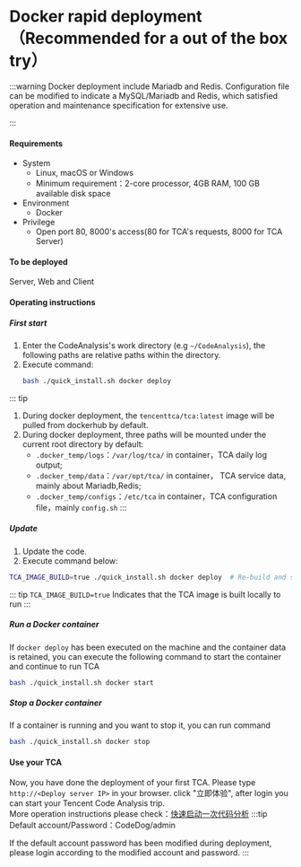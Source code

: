 # Docker rapid deployment（Recommended for a out of the box try）

:::warning
Docker deployment include Mariadb and Redis. Configuration file can be modified to indicate a MySQL/Mariadb and Redis, which satisfied operation and maintenance specification for extensive use.

:::

#### Requirements

- System
  - Linux, macOS or Windows
  - Minimum requirement：2-core processor, 4GB RAM, 100 GB available disk space
- Environment
  - Docker
- Privilege
  - Open port 80, 8000's access(80 for TCA's requests, 8000 for TCA Server)

#### To be deployed
Server, Web and Client

#### Operating instructions
##### First start

1. Enter the CodeAnalysis's work directory (e.g ``~/CodeAnalysis``), the following paths are relative paths within the directory.
2. Execute command:
    ```bash
    bash ./quick_install.sh docker deploy
    ```
::: tip
1. During docker deployment, the ``tencenttca/tca:latest`` image will be pulled from dockerhub by default.
2. During docker deployment, three paths will be mounted under the current root directory by default:
   - `.docker_temp/logs`：`/var/log/tca/` in container，TCA daily log output;
   - `.docker_temp/data`：`/var/opt/tca/` in container， TCA service data, mainly about Mariadb,Redis;
   - `.docker_temp/configs`：``/etc/tca`` in container，TCA configuration file，mainly `config.sh`
:::

##### Update
1. Update the code.
2. Execute command below:
```bash
TCA_IMAGE_BUILD=true ./quick_install.sh docker deploy  # Re-build and start TCA Container
```
::: tip
`TCA_IMAGE_BUILD=true` Indicates that the TCA image is built locally to run
:::



##### Run a Docker container
If `docker deploy` has been executed on the machine and the container data is retained, you can execute the following command to start the container and continue to run TCA

```bash
bash ./quick_install.sh docker start
```

##### Stop a Docker container
If a container is running and you want to stop it, you can run command

```bash
bash ./quick_install.sh docker stop
```

#### Use your TCA
Now, you have done the deployment of your first TCA. Please type `http://<Deploy server IP>` in your browser. click "立即体验", after login you can start your Tencent Code Analysis trip.  
More operation instructions please check：[快速启动一次代码分析](../guide/快速入门/快速启动一次代码分析.md)
:::tip
Default account/Password：CodeDog/admin

If the default account password has been modified during deployment, please login according to the modified account and password.
:::
